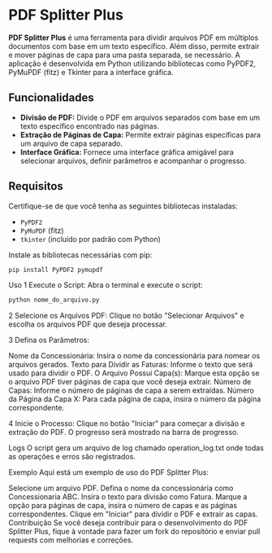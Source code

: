 # PDF Splitter Plus

**PDF Splitter Plus** é uma ferramenta para dividir arquivos PDF em múltiplos documentos com base em um texto específico. Além disso, permite extrair e mover páginas de capa para uma pasta separada, se necessário. A aplicação é desenvolvida em Python utilizando bibliotecas como PyPDF2, PyMuPDF (fitz) e Tkinter para a interface gráfica.

## Funcionalidades

- **Divisão de PDF:** Divide o PDF em arquivos separados com base em um texto específico encontrado nas páginas.
- **Extração de Páginas de Capa:** Permite extrair páginas específicas para um arquivo de capa separado.
- **Interface Gráfica:** Fornece uma interface gráfica amigável para selecionar arquivos, definir parâmetros e acompanhar o progresso.

## Requisitos

Certifique-se de que você tenha as seguintes bibliotecas instaladas:

- `PyPDF2`
- `PyMuPDF` (fitz)
- `tkinter` (incluído por padrão com Python)

Instale as bibliotecas necessárias com pip:

```bash
pip install PyPDF2 pymupdf
````

Uso
1 Execute o Script: Abra o terminal e execute o script:

```bash
python nome_do_arquivo.py
````

2 Selecione os Arquivos PDF: Clique no botão "Selecionar Arquivos" e escolha os arquivos PDF que deseja processar.

3 Defina os Parâmetros:

Nome da Concessionária: Insira o nome da concessionária para nomear os arquivos gerados.
Texto para Dividir as Faturas: Informe o texto que será usado para dividir o PDF.
O Arquivo Possui Capa(s): Marque esta opção se o arquivo PDF tiver páginas de capa que você deseja extrair.
Número de Capas: Informe o número de páginas de capa a serem extraídas.
Número da Página da Capa X: Para cada página de capa, insira o número da página correspondente.

4 Inicie o Processo: Clique no botão "Iniciar" para começar a divisão e extração do PDF. O progresso será mostrado na barra de progresso.

Logs
O script gera um arquivo de log chamado operation_log.txt onde todas as operações e erros são registrados.

Exemplo
Aqui está um exemplo de uso do PDF Splitter Plus:

Selecione um arquivo PDF.
Defina o nome da concessionária como Concessionaria ABC.
Insira o texto para divisão como Fatura.
Marque a opção para páginas de capa, insira o número de capas e as páginas correspondentes.
Clique em "Iniciar" para dividir o PDF e extrair as capas.
Contribuição
Se você deseja contribuir para o desenvolvimento do PDF Splitter Plus, fique à vontade para fazer um fork do repositório e enviar pull requests com melhorias e correções.
